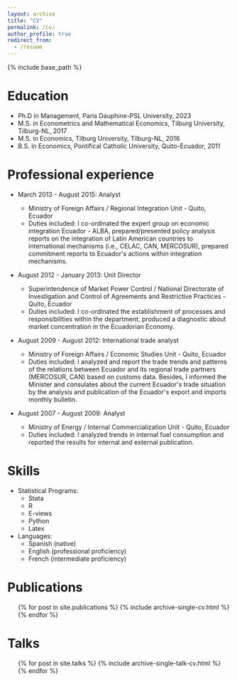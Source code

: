 ```yaml
---
layout: archive
title: "CV"
permalink: /cv/
author_profile: true
redirect_from:
  - /resume
---
```


{% include base_path %}

Education
======
* Ph.D in Management, Paris Dauphine-PSL University, 2023
* M.S. in Econometrics and Mathematical Economics, Tilburg University, Tilburg-NL, 2017
* M.S. in Economics, Tilburg University, Tilburg-NL, 2016
* B.S. in Economics, Pontifical Catholic University, Quito-Ecuador, 2011

Professional experience
======
* March 2013 - August 2015: Analyst
  * Ministry of Foreign Affairs / Regional Integration Unit - Quito, Ecuador
  * Duties included: I co-ordinated the expert group on economic integration Ecuador - ALBA, prepared/presented policy analysis reports on the integration of Latin American countries to international mechanisms (i.e., CELAC, CAN, MERCOSUR), prepared commitment reports to Ecuador's actions within integration mechanisms.

* August 2012 - January 2013: Unit Director
  * Superintendence of Market Power Control / National Directorate of Investigation and Control of Agreements and Restrictive Practices -  Quito, Ecuador
  * Duties included: I co-ordinated the establishment of processes and responsibilities within the department, produced a diagnostic about market concentration in the Ecuadorian Economy.

* August 2009 - August 2012: International trade analyst
  * Ministry of Foreign Affairs / Economic Studies Unit - Quito, Ecuador 
  * Duties included: I analyzed and report the trade trends and patterns of the relations between Ecuador and its regional trade partners (MERCOSUR, CAN) based on customs data. Besides, I informed the Minister and consulates about the current Ecuador's trade situation by the analysis and publication of the Ecuador's export and imports monthly bulletin.

* August 2007 - August 2009: Analyst
  * Ministry of Energy / Internal Commercialization Unit - Quito, Ecuador 
  * Duties included: I analyzed trends in internal fuel consumption and reported the results for internal and external publication.   
  
Skills
======
 
* Statistical Programs:
  * Stata
  * R
  * E-views
  * Python
  * Latex
* Languages:
	* Spanish (native)
	* English (professional proficiency)
	* French (intermediate proficiency)

Publications
======
  <ul>{% for post in site.publications %}
    {% include archive-single-cv.html %}
  {% endfor %}</ul>
  
Talks
======
  <ul>{% for post in site.talks %}
    {% include archive-single-talk-cv.html %}
  {% endfor %}</ul>
  


